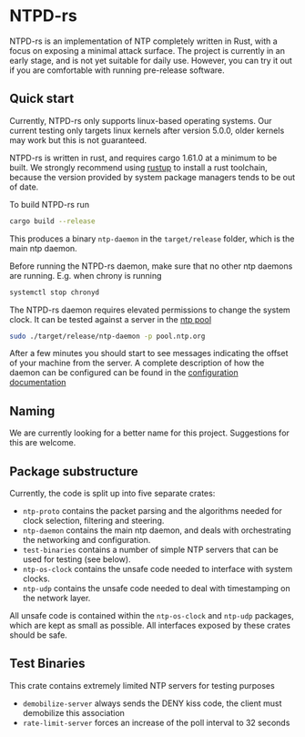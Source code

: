 # NTPD-rs

NTPD-rs is an implementation of NTP completely written in Rust, with a focus on exposing a minimal attack surface. The project is currently in an early stage, and is not yet suitable for daily use. However, you can try it out if you are comfortable with running pre-release software.

## Quick start

Currently, NTPD-rs only supports linux-based operating systems. Our current testing only targets linux kernels after version 5.0.0, older kernels may work but this is not guaranteed.

NTPD-rs is written in rust, and requires cargo 1.61.0 at a minimum to be built. We strongly recommend using [rustup](https://rustup.rs) to install a rust toolchain, because the version provided by system package managers tends to be out of date.

To build NTPD-rs run
```sh
cargo build --release
```
This produces a binary `ntp-daemon` in the `target/release` folder, which is the main ntp daemon.

Before running the NTPD-rs daemon, make sure that no other ntp daemons are running. E.g. when chrony is running
```sh
systemctl stop chronyd
```

The NTPD-rs daemon requires elevated permissions to change the system clock. It can be tested against a server in the [ntp pool](https://ntppool.org)
```sh
sudo ./target/release/ntp-daemon -p pool.ntp.org
```
After a few minutes you should start to see messages indicating the offset of your machine from the server. A complete description of how the daemon can be configured can be found in the [configuration documentation](CONFIGURATION.md)

## Naming

We are currently looking for a better name for this project. Suggestions for this are welcome.

## Package substructure

Currently, the code is split up into five separate crates:
 - `ntp-proto` contains the packet parsing and the algorithms needed for clock selection, filtering and steering.
 - `ntp-daemon` contains the main ntp daemon, and deals with orchestrating the networking and configuration.
 - `test-binaries` contains a number of simple NTP servers that can be used for testing (see below).
 - `ntp-os-clock` contains the unsafe code needed to interface with system clocks.
 - `ntp-udp` contains the unsafe code needed to deal with timestamping on the network layer.

All unsafe code is contained within the `ntp-os-clock` and `ntp-udp` packages, which are kept as small as possible. All interfaces exposed by these crates should be safe.

## Test Binaries

This crate contains extremely limited NTP servers for testing purposes

* `demobilize-server` always sends the DENY kiss code, the client must demobilize this association
* `rate-limit-server` forces an increase of the poll interval to 32 seconds
